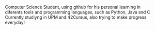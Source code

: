 Computer Science Student, using github for his personal learning in diferents tools and programming languages, such as Python, Java and C
Currently studiyng in UPM and 42Cursus, also trying to make progress everyday!
